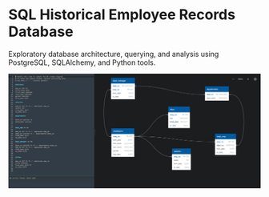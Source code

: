 # SQL Historical Employee Records Database
Exploratory database architecture, querying, and analysis using PostgreSQL, SQLAlchemy, and Python tools.

![Schema](https://github.com/shujams/SQL-Challenge/blob/master/EmployeeSQL/schema.PNG)
